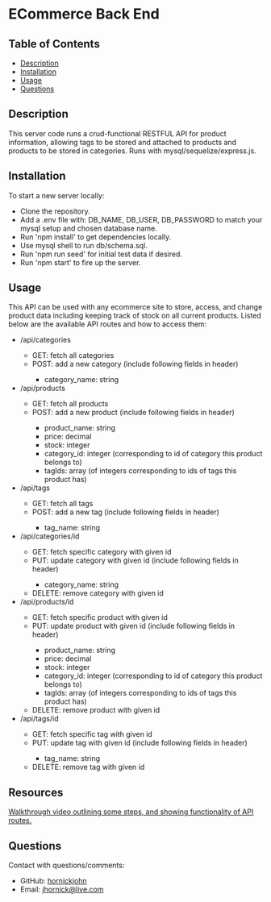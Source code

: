 # ECommerce Back End

## Table of Contents
  
* [Description](#description)
* [Installation](#installation)
* [Usage](#usage)
* [Questions](#questions)

## Description

This server code runs a crud-functional RESTFUL API for product information, allowing tags to be stored and attached to products and products to be stored in categories. Runs with mysql/sequelize/express.js. 

## Installation

To start a new server locally: 

<ul>
    <li>
    Clone the repository.
    </li>
    <li>
    Add a .env file with: DB_NAME, DB_USER, DB_PASSWORD to match your mysql setup and chosen database name.
    </li>
    <li>
    Run 'npm install' to get dependencies locally.
    </li>
    <li>
    Use mysql shell to run db/schema.sql.
    </li>
    <li>
    Run 'npm run seed' for initial test data if desired.
    </li>
    <li>
    Run 'npm start' to fire up the server.
    </li>
</ul>

## Usage

This API can be used with any ecommerce site to store, access, and change product data including keeping track of stock on all current products. Listed below are the available API routes and how to access them:

<ul>
    <li>/api/categories</li>
    <ul>
        <li>
            GET: fetch all categories
        </li>
        <li>
            POST: add a new category (include following fields in header)
        </li>
        <ul>
            <li>
                category_name: string
            </li>
        </ul>
    </ul>
    <li>/api/products</li>
    <ul>
        <li>
            GET: fetch all products
        </li>
        <li>
            POST: add a new product (include following fields in header)
        </li>
        <ul>
            <li>
                product_name: string
            </li>
            <li>
                price: decimal
            </li>
            <li>
                stock: integer
            </li>
            <li>
                category_id: integer (corresponding to id of category this product belongs to)
            </li>
            <li>
                tagIds: array (of integers corresponding to ids of tags this product has)
            </li>
        </ul>
    </ul>
    <li>/api/tags</li>
    <ul>
        <li>
            GET: fetch all tags
        </li>
        <li>
            POST: add a new tag (include following fields in header)
        </li>
        <ul>
            <li>
                tag_name: string
            </li>
        </ul>
    </ul>
    <li>/api/categories/id</li>
    <ul>
        <li>
            GET: fetch specific category with given id
        </li>
        <li>
            PUT: update category with given id (include following fields in header)
        </li>
        <ul>
            <li>
                category_name: string
            </li>
        </ul>
        <li>
            DELETE: remove category with given id
        </li>
    </ul>
    <li>/api/products/id</li>
    <ul>
        <li>
            GET: fetch specific product with given id
        </li>
        <li>
            PUT: update product with given id (include following fields in header)
        </li>
        <ul>
            <li>
                product_name: string
            </li>
            <li>
                price: decimal
            </li>
            <li>
                stock: integer
            </li>
            <li>
                category_id: integer (corresponding to id of category this product belongs to)
            </li>
            <li>
                tagIds: array (of integers corresponding to ids of tags this product has)
            </li>
        </ul>
        <li>
            DELETE: remove product with given id
        </li>
    </ul>
    <li>/api/tags/id</li>
    <ul>
        <li>
            GET: fetch specific tag with given id
        </li>
        <li>
            PUT: update tag with given id (include following fields in header)
        </li>
        <ul>
            <li>
                tag_name: string
            </li>
        </ul>
        <li>
            DELETE: remove tag with given id
        </li>
    </ul>
</ul>

## Resources

[Walkthrough video outlining some steps, and showing functionality of API routes.](https://drive.google.com/file/d/1QHm81JmvdwSpvObEPBsGljrp8qS81Y_c/view?usp=sharing)

## Questions

Contact with questions/comments:
* GitHub: [hornickjohn](https://github.com/hornickjohn)
* Email: jhornick@live.com
    
